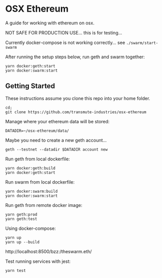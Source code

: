 # OSX Ethereum

A guide for working with ethereum on osx.

NOT SAFE FOR PRODUCTION USE... this is for testing...

Currently docker-compose is not working correctly... see `./swarm/start-swarm`

After running the setup steps below, run geth and swarm together:

```
yarn docker:geth:start
yarn docker:swarm:start
```

## Getting Started

These instructions assume you clone this repo into your home folder.

```
cd;
git clone https://github.com/transmute-industries/osx-ethereum

```

Manage where your ethereum data will be stored:

```
DATADIR=~/osx-ethereum/data/
```

Maybe you need to create a new geth account...

```
geth --testnet --datadir $DATADIR account new
```

Run geth from local dockerfile:

```
yarn docker:geth:build
yarn docker:geth:start
```

Run swarm from local dockerfile:

```
yarn docker:swarm:build
yarn docker:swarm:start
```

Run geth from remote docker image:

```
yarn geth:prod
yarn geth:test
```

Using docker-compose:

```
yarn up
yarn up --build
```

http://localhost:8500/bzz:/theswarm.eth/

Test running services with jest:

```
yarn test
```